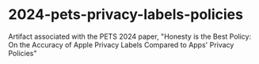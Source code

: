 # 2024-pets-privacy-labels-policies
Artifact associated with the PETS 2024 paper, "Honesty is the Best Policy: On the Accuracy of Apple Privacy Labels Compared to Apps' Privacy Policies"
